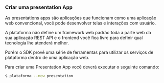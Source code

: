 ### Criar uma presentation App

As presentations apps são aplicações que funcionam como uma aplicação web convencional, você pode desenvolver telas e interações com usuário.

A plataforma não define um framework web padrão toda a parte web da sua aplicação REST API e o frontend você fica livre para definir qual tecnologia lhe atenderá melhor.

Porém o SDK provê uma série de ferramentas para utilizar os serviços de plataforma dentro de uma aplicação web.

Para criar uma Presentation App você deverá executar o seguinte comando:

```sh
$ plataforma --new presentation
```


